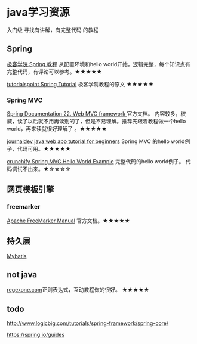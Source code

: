 # java学习资源

入门级 寻找有讲解，有完整代码 的教程

## Spring
[ 极客学院 Spring 教程](http://wiki.jikexueyuan.com/project/spring/) 从配置环境和hello world开始，逻辑完整，每个知识点有完整代码，有评论可以参考。★★★★★

[ tutorialspoint Spring Tutorial](https://www.tutorialspoint.com/spring/index.htm) 极客学院教程的原文 ★★★★★

### Spring MVC


[Spring Documentation 22. Web MVC framework ](https://docs.spring.io/spring/docs/current/spring-framework-reference/html/mvc.html) 官方文档。 内容较多，权威，读了以后就不用再读别的了，但是不易理解。推荐先跟着教程做一个hello world，再来读就很好理解了 。★★★★★

[journaldev java web app tutorial for beginners](https://www.journaldev.com/1854/java-web-application-tutorial-for-beginners) Spring MVC 的hello world例子，代码可用。★★★★★

[crunchify Spring MVC Hello World Example](http://crunchify.com/simplest-spring-mvc-hello-world-example-tutorial-spring-model-view-controller-tips/) 完整代码的hello world例子。 代码调试不出来。★☆☆☆☆

## 网页模板引擎

### freemarker

[Apache FreeMarker Manual](http://freemarker.org/docs/) 官方文档。★★★★★

## 持久层

[Mybatis](http://www.mybatis.org/mybatis-3/zh/)

## not java
[regexone.com](https://regexone.com)正则表达式，互动教程做的很好。 ★★★★★

## todo
http://www.logicbig.com/tutorials/spring-framework/spring-core/

https://spring.io/guides
